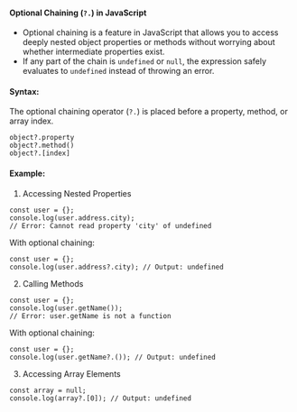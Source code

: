 #### Optional Chaining (`?.`) in JavaScript
- Optional chaining is a feature in JavaScript that allows you to access deeply nested object properties or methods without worrying about whether intermediate properties exist. 
- If any part of the chain is `undefined` or `null`, the expression safely evaluates to `undefined` instead of throwing an error.
#### Syntax:
The optional chaining operator (`?.`) is placed before a property, method, or array index.
```
object?.property
object?.method()
object?.[index]
```

#### Example:
1. Accessing Nested Properties
```
const user = {};
console.log(user.address.city); 
// Error: Cannot read property 'city' of undefined
```
  With optional chaining:
```
const user = {};
console.log(user.address?.city); // Output: undefined
```
2. Calling Methods
```
const user = {};
console.log(user.getName()); 
// Error: user.getName is not a function
```
 With optional chaining:
```
const user = {};
console.log(user.getName?.()); // Output: undefined
```
3. Accessing Array Elements
```
const array = null;
console.log(array?.[0]); // Output: undefined
```